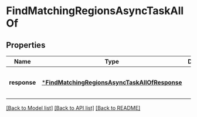 # FindMatchingRegionsAsyncTaskAllOf


## Properties
Name | Type | Description | Notes
------------ | ------------- | ------------- | -------------
**response** | [***FindMatchingRegionsAsyncTaskAllOfResponse**](FindMatchingRegionsAsyncTaskAllOfResponse.md) |  | [optional] [default to nothing]


[[Back to Model list]](../README.md#models) [[Back to API list]](../README.md#api-endpoints) [[Back to README]](../README.md)


